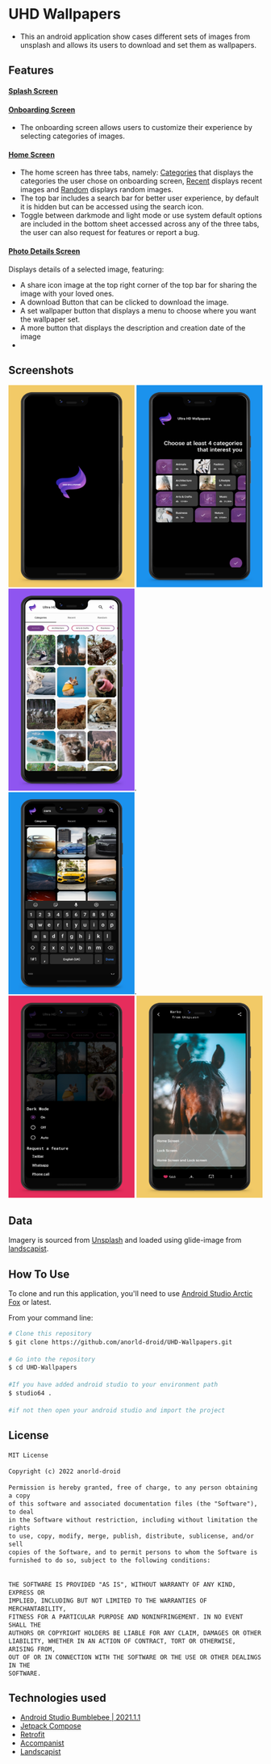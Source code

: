 # UHD Wallpapers
 

* This an android application show cases different sets of images from unsplash and allows its users to download and set them as wallpapers.
## Features

#### [Splash Screen](app/src/main/java/com/anorlddroid/wallpapers4e/SplashScreenActivity.kt)

#### [Onboarding Screen](app/src/main/java/com/anorlddroid/wallpapers4e/ui/onboarding/)
* The onboarding screen allows users to customize their experience by selecting  categories of images.

#### [Home Screen](app/src/main/java/com/anorlddroid/wallpapers4e/ui/home/)
* The home screen has three tabs, namely: [Categories](app/src/main/java/com/anorlddroid/wallpapers4e/ui/home/Categories.kt) that displays the categories the user chose on onboarding screen, [Recent](app/src/main/java/com/anorlddroid/wallpapers4e/ui/home/Recent.kt) displays recent images and [Random](app/src/main/java/com/anorlddroid/wallpapers4e/ui/home/Random.kt) displays random images.
* The top bar includes a search bar for better user experience, by default it is hidden but can be accessed using the search icon.
* Toggle between darkmode and light mode or use system default options are included in the bottom sheet accessed across any of the three tabs, the user can also request for features or report a bug.

#### [Photo Details Screen](app/src/main/java/com/anorlddroid/wallpapers4e/ui/details/)
Displays details of a selected image, featuring:

* A share icon image at the top right corner of the top bar for sharing the image with your loved ones.
* A download Button that can be clicked  to download the image.
* A set wallpaper button that displays a menu to choose where you want the wallpaper set.
* A more button that displays the description and creation date of the image
* 
## Screenshots

<p>
<img src="app-screenshots/splash_screen.jpg" width="250" height="400"/>
<img src="app-screenshots/categories_screen.jpg" width="250" height="400"/>
<img src="app-screenshots/Home.jpg" width="250" height="400"/>.
<img src="app-screenshots/search.jpg" width="250" height="400"/>.
<img src="app-screenshots/Darkmode.jpg" width="250" height="400"/>
<img src="app-screenshots/Set wallpaper.jpg" width="250" height="400"/>
</p>

## Data
Imagery is sourced from [Unsplash](https://unsplash.com/)  and loaded using glide-image from [landscapist](https://github.com/skydoves/landscapist).


## How To Use 

To clone and run this application, you'll  need to use [Android Studio Arctic Fox](https://developer.android.com/studio) or latest.

From your command line:

```bash
# Clone this repository
$ git clone https://github.com/anorld-droid/UHD-Wallpapers.git

# Go into the repository
$ cd UHD-Wallpapers

#If you have added android studio to your environment path 
$ studio64 .

#if not then open your android studio and import the project
```

## License
```
MIT License

Copyright (c) 2022 anorld-droid

Permission is hereby granted, free of charge, to any person obtaining a copy
of this software and associated documentation files (the "Software"), to deal
in the Software without restriction, including without limitation the rights
to use, copy, modify, merge, publish, distribute, sublicense, and/or sell
copies of the Software, and to permit persons to whom the Software is
furnished to do so, subject to the following conditions:


THE SOFTWARE IS PROVIDED "AS IS", WITHOUT WARRANTY OF ANY KIND, EXPRESS OR
IMPLIED, INCLUDING BUT NOT LIMITED TO THE WARRANTIES OF MERCHANTABILITY,
FITNESS FOR A PARTICULAR PURPOSE AND NONINFRINGEMENT. IN NO EVENT SHALL THE
AUTHORS OR COPYRIGHT HOLDERS BE LIABLE FOR ANY CLAIM, DAMAGES OR OTHER
LIABILITY, WHETHER IN AN ACTION OF CONTRACT, TORT OR OTHERWISE, ARISING FROM,
OUT OF OR IN CONNECTION WITH THE SOFTWARE OR THE USE OR OTHER DEALINGS IN THE
SOFTWARE.
```
## Technologies used
* [Android Studio Bumblebee | 2021.1.1](https://developer.android.com/studio)
* [Jetpack Compose](https://developer.android.com/jetpack/compose)
* [Retrofit](https://square.github.io/retrofit/)
* [Accompanist]( https://google.github.io/accompanist/)
* [Landscapist](https://github.com/skydoves/landscapist)

